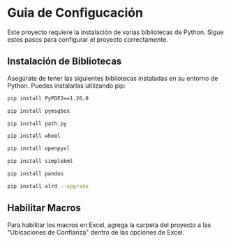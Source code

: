 # Guia de Configucación

Este proyecto requiere la instalación de varias bibliotecas de Python. Sigue estos pasos para configurar el proyecto correctamente.


## Instalación de Bibliotecas

Asegúrate de tener las siguientes bibliotecas instaladas en su entorno de Python. Puedes instalarlas utilizando pip:

```bash
pip install PyPDF2==1.26.0

pip install pymsgbox

pip install path.py

pip install wheel

pip install openpyxl

pip install simplekml

pip install pandas

pip install xlrd --upgrade
```


## Habilitar Macros

Para habilitar los macros en Excel, agrega la carpeta del proyecto a las "Ubicaciones de Confianza" dentro de las opciones de Excel.
